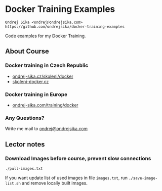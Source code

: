 # Docker Training Examples

    Ondrej Sika <ondrej@ondrejsika.com>
    https://github.com/ondrejsika/docker-training-examples

Code examples for my Docker Training.

## About Course

### Docker training in Czech Republic

- [ondrej-sika.cz/skoleni/docker](https://ondrej-sika.cz/skoleni/docker?_s=gh-dte)
- [skoleni-docker.cz](https://skoleni-docker.cz/?_s=gh-dte)

### Docker training in Europe

- [ondrej-sika.com/training/docker](https://ondrej-sika.com/training/docker?_s=gh-dte)

### Any Questions?

Write me mail to <ondrej@ondrejsika.com>

## Lector notes

### Download Images before course, prevent slow connections

```
./pull-images.txt
```

If you want update list of used images in file `images.txt`, run `./save-image-list.sh` and remove locally built images.
